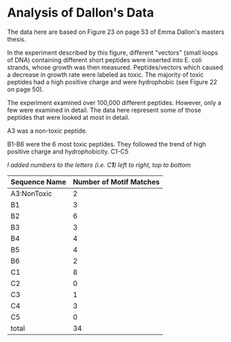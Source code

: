
# Analysis of Dallon's Data
The data here are based on Figure 23 on page 53 of Emma Dallon's masters thesis.

In the experiment described by this figure, different "vectors" (small loops of DNA) containing different short peptides were inserted into E. coli strands, whose growth was then measured. Peptides/vectors which caused a decrease in growth rate were labeled as toxic. The majority of toxic peptides had a high positive charge and were hydrophobic (see Figure 22 on page 50).

The experiment examined over 100,000 different peptides. However, only a few were examined in detail. The data here represent some of those peptides that were looked at most in detail.

A3 was a non-toxic peptide.

B1-B6 were the 6 most toxic peptides. They followed the trend of high positive charge and hydrophobicity.
C1-C5

*I added numbers to the letters (i.e. C**1**) left to right, top to bottom*

| Sequence Name | Number of Motif Matches |
| ---- | ---- |
| A3:NonToxic   | 2                       |
| B1            | 3                       |
| B2            | 6                       |
| B3            | 3                       |
| B4            | 4                       |
| B5            | 4                       |
| B6            | 2                       |
| C1            | 8                       |
| C2            | 0                       |
| C3            | 1                       |
| C4            | 3                       |
| C5            | 0                       |
| total         | 34                      |
